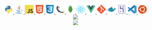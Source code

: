 <div align="center">
  <a href="https://python.org/" target="_blank">
    <img
      src="https://raw.githubusercontent.com/devicons/devicon/master/icons/python/python-original.svg"
      alt="python"
      width="30"
      height="30"
    />
  </a>
  <a href="https://adoptopenjdk.net/" target="_blank">
    <img
    src=https://raw.githubusercontent.com/devicons/devicon/master/icons/java/java-original.svg
    alt="java" width="30" height="30" />
  </a>
  <a href="https://javascript.com" target="_blank">
    <img
      src="https://raw.githubusercontent.com/devicons/devicon/master/icons/javascript/javascript-original.svg"
      alt="javascript"
      width="30"
      height="30"
    />
  </a>
  <a
    href="https://developer.mozilla.org/en-US/docs/Glossary/HTML5"
    target="_blank"
  >
    <img
      src="https://raw.githubusercontent.com/devicons/devicon/master/icons/html5/html5-original.svg"
      alt="html5"
      width="30"
      height="30"
    />
  </a>
  <a href="https://developer.mozilla.org/en-US/docs/Web/CSS" target="_blank">
    <img
      src="https://raw.githubusercontent.com/devicons/devicon/master/icons/css3/css3-original.svg"
      alt="css3"
      width="30"
      height="30"
    />
  </a>
  <a href="https://flask.palletsprojects.com" target="_blank">
    <img
      src="https://raw.githubusercontent.com/devicons/devicon/master/icons/flask/flask-original.svg"
      alt="flask"
      width="30"
      height="30"
    />
  </a>
  <a href="https://mongodb.com" target="_blank">
    <img
      src="https://raw.githubusercontent.com/devicons/devicon/master/icons/mongodb/mongodb-original.svg"
      alt="mongodb"
      width="30"
      height="30"
    />
  </a>
  <a href="https://reactjs.org/" target="_blank">
    <img
      src="https://raw.githubusercontent.com/devicons/devicon/master/icons/react/react-original.svg"
      alt="react"
      width="30"
      height="30"
    />
  </a>
  <a href="https://vuejs.org/" target="_blank">
    <img
      src="https://raw.githubusercontent.com/devicons/devicon/master/icons/vuejs/vuejs-original.svg"
      alt="vuejs"
      width="30"
      height="30"
    />
  </a>
  <a href="https://git-scm.com" target="_blank">
    <img
      src="https://raw.githubusercontent.com/devicons/devicon/master/icons/git/git-original.svg"
      alt="git"
      width="30"
      height="30"
    />
  </a>
  <a href="https://docker.com" target="_blank">
    <img
      src="https://raw.githubusercontent.com/devicons/devicon/master/icons/docker/docker-original.svg"
      alt="docker"
      width="30"
      height="30"
    />
  </a>
  <a href="https://heroku.com" target="_blank">
    <img
      src="https://raw.githubusercontent.com/devicons/devicon/master/icons/heroku/heroku-original.svg"
      alt="heroku"
      width="30"
      height="30"
    />
  </a>
  <a href="https://code.visualstudio.com" target="_blank">
    <img
      src="https://raw.githubusercontent.com/devicons/devicon/master/icons/vscode/vscode-original.svg"
      alt="vscode"
      width="30"
      height="30"
    />
  </a>
  <a href="https://ubuntu.com" target="_blank">
    <img
      src="https://raw.githubusercontent.com/devicons/devicon/master/icons/ubuntu/ubuntu-plain.svg"
      alt="ubuntu"
      width="30"
      height="30"
    />
  </a>
</div>
<div align="center">
  <a href="https://elias.eu.org" target="_blank">
    <img
      width="500"
      src="https://stats.elias.eu.org/api?username=eliasbenb&show_icons=true&include_all_commits=true&count_private=true&role=OWNER,ORGANIZATION_MEMBER,COLLABORATOR&title_color=0366D6&text_color=b5b5b5&icon_color=FFFFFF&bg_color=212121&hide_border=true&card_width=500"
    />
  </a>
</div>
<div align="center">
  <a
    href="https://open.spotify.com/user/00x7ee8wq8bffzl6or19h2n9r?si=884ca50176404881"
    target="_blank"
  >
    <img
      src="https://spotify-recently-played-readme.vercel.app/api?user=00x7ee8wq8bffzl6or19h2n9r&width=500&count=3"
    />
  </a>
</div>
